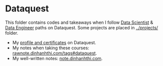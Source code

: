 # Dataquest

This folder contains codes and takeaways when I follow [Data Scientist](https://www.dataquest.io/path/data-scientist) & [Data Engineer](https://www.dataquest.io/path/data-engineer/) paths on Dataquest. Some projects are placed in [../projects/](../projects) folder.

- My [profile and certificates](https://www.dataquest.io/profile/dinhanhthi) on Dataquest.
- My notes when taking these courses: [rawnote.dinhanhthi.com/tags#dataquest](https://rawnote.dinhanhthi.com/tags#dataquest).
- My well-written notes: [note.dinhanhthi.com](http://note.dinhanhthi.com).
